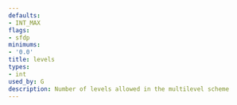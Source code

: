 ```yaml
---
defaults:
- INT_MAX
flags:
- sfdp
minimums:
- '0.0'
title: levels
types:
- int
used_by: G
description: Number of levels allowed in the multilevel scheme
---
```

